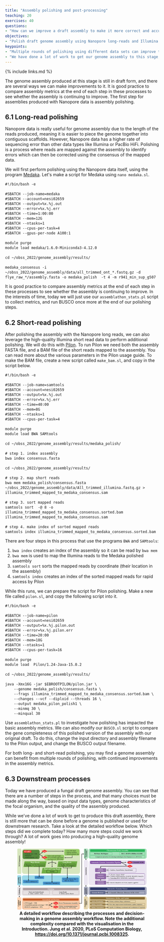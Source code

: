 ```yaml
---
title: "Assembly polishing and post-processing"
teaching: 20
exercises: 40
questions:
- "How can we improve a draft assembly to make it more correct and accurate?"
objectives:
- "Polish draft genome assembly using Nanopore long-reads and Illumina short-reads to correct errors."
keypoints:
- "Multiple rounds of polishing using different data sets can improve the accuracy of a genome assembly, and is particularly important when assemblies are produced using Nanopore data."
- "We have done a lot of work to get our genome assembly to this stage, but there are a number of downstream processes that can be done that can further improve the assembly and make it more useful for biological research."
---
```


{% include links.md %}

The genome assembly produced at this stage is still in draft form, and there are several ways we can make improvements to it. It is good practice to compare assembly metrics at the end of each step in these processes to see whether the assembly is continuing to improve. The first step for assemblies produced with Nanopore data is assembly polishing.

## 6.1 Long-read polishing

Nanopore data is really useful for genome assembly due to the length of the reads produced, meaning it is easier to piece the genome together into contiguous scaffolds. However, Nanopore data has a higher rate of sequencing error than other data types like Illumina or PacBio HiFi. Polishing is a process where reads are mapped against the assembly to identify errors which can then be corrected using the consensus of the mapped data. 

We will first perform polishing using the Nanopore data itself, using the program [Medaka](https://github.com/nanoporetech/medaka). Let's make a script for Medaka using `nano medaka.sl`. 

```
#!/bin/bash -e

#SBATCH --job-name=medaka
#SBATCH --account=nesi02659
#SBATCH --output=%x.%j.out
#SBATCH --error=%x.%j.err
#SBATCH --time=1:00:00
#SBATCH --mem=12G
#SBATCH --ntasks=1
#SBATCH --cpus-per-task=4
#SBATCH --gpus-per-node A100:1

module purge
module load medaka/1.6.0-Miniconda3-4.12.0

cd ~/obss_2022/genome_assembly/results/

medaka_consensus -i ~/obss_2022/genome_assembly/data/all_trimmed_ont_*.fastq.gz -d flye_raw_*/assembly.fasta -o medaka_polish  -t 4 -m r941_min_sup_g507
```

It is good practice to compare assembly metrics at the end of each step in these processes to see whether the assembly is continuing to improve. In the interests of time, today we will just use our `assemblathon_stats.pl` script to collect metrics, and run BUSCO once more at the end of our polishing steps.

## 6.2 Short-read polishing

After polishing the assembly with the Nanopore long reads, we can also leverage the high-quality Illumina short read data to perform additional polishing. We will do this with [Pilon](https://github.com/broadinstitute/pilon/wiki). To run Pilon we need both the assembly FASTA file, and a BAM file of the short reads mapped to the assembly. You can read more about the various parameters in the Pilon usage guide. To make the BAM file, create a new script called `make_bam.sl`, and copy in the script below.

```
#!/bin/bash -e

#SBATCH --job-name=samtools
#SBATCH --account=nesi02659
#SBATCH --output=%x.%j.out
#SBATCH --error=%x.%j.err
#SBATCH --time=40:00
#SBATCH --mem=8G
#SBATCH --ntasks=1
#SBATCH --cpus-per-task=4

module purge
module load BWA SAMtools

cd ~/obss_2022/genome_assembly/results/medaka_polish/

# step 1. index assembly
bwa index consensus.fasta

cd ~/obss_2022/genome_assembly/results/

# step 2. map short reads
bwa mem medaka_polish/consensus.fasta ~/obss_2022/genome_assembly/data/All_trimmed_illumina.fastq.gz > illumina_trimmed_mapped_to_medaka_consensus.sam

# step 3. sort mapped reads
samtools sort  -@ 8 -o illumina_trimmed_mapped_to_medaka_consensus.sorted.bam illumina_trimmed_mapped_to_medaka_consensus.sam

# step 4. make index of sorted mapped reads
samtools index illumina_trimmed_mapped_to_medaka_consensus.sorted.bam
```

There are four steps in this process that use the programs `BWA` and `SAMtools`:
  1. `bwa index` creates an index of the assembly so it can be read by `bwa mem`
  2. `bwa mem` is used to map the Illumina reads to the Medaka polished assembly
  3. `samtools sort` sorts the mapped reads by coordinate (their location in the assembly)
  4. `samtools index` creates an index of the sorted mapped reads for rapid access by Pilon

While this runs, we can prepare the script for Pilon polishing. Make a new file called `pilon.sl`, and copy the following script into it. 

```
#!/bin/bash -e

#SBATCH --job-name=pilon
#SBATCH --account=nesi02659
#SBATCH --output=%x.%j.pilon.out
#SBATCH --error=%x.%j.pilon.err
#SBATCH --time=20:00
#SBATCH --mem=18G
#SBATCH --ntasks=1
#SBATCH --cpus-per-task=16 

module purge
module load  Pilon/1.24-Java-15.0.2

cd ~/obss_2022/genome_assembly/results/

java -Xmx16G -jar $EBROOTPILON/pilon.jar \
    --genome medaka_polish/consensus.fasta \
    --frags illumina_trimmed_mapped_to_medaka_consensus.sorted.bam \
    --changes --vcf --diploid --threads 16 \
    --output medaka_pilon_polish1 \
    --minmq 30 \
    --minqual 30
```

Use `assemblathon_stats.pl` to investigate how polishing has impacted the basic assembly metrics. We can also modify our `BUSCO.sl` script to compare the gene completeness of this polished version of the assembly with our original draft. To do this, change the input directory and assembly filename to the Pilon output, and change the BUSCO output filename.

For both long- and short-read polishing, you may find a genome assembly can benefit from multiple rounds of polishing, with continued improvements in the assembly metrics.

## 6.3 Downstream processes

Today we have produced a fungal draft genome assembly. You can see that there are a number of steps in the process, and that many choices must be made along the way, based on input data types, genome characteristics of the focal organism, and the quality of the assembly produced. 

While we've done a lot of work to get to produce this draft assembly, there is still more that can be done before a genome is published or used for downstream research. Take a look at the detailed workflow below. Which steps did we complete today? How many more steps could we work through? A lot of work goes into producing a high-quality genome assembly! 

<figure>
<img src="../fig/GenomeAssemblyAndAnnotationWorkflow.pcbi.1008325.g001.png">
<figcaption align = "center"><b>A detailed workflow describing the processes and decision-making in a genome assembly workflow. Note the additional complexity compared with the visualisation in the Introduction. Jung et al. 2020, PLoS Computation Biology, <a href="https://doi.org/10.1371/journal.pcbi.1008325a">https://doi.org/10.1371/journal.pcbi.1008325</a>.</b></figcaption>
</figure>
